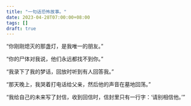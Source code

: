 ```yaml
---
title: "一句话恐怖故事。"
date: 2023-04-28T07:00:00+08:00
tags: []
draft: true
---
```


“你刚刚熄灭的那盏灯，是我唯一的朋友。”

“你的尸体对我说，他们永远都找不到你。”

“我录下了我的梦话，回放时听到有人回答我。”

“那天晚上，我哭着打电话给父亲，然后他的声音在墓地回荡。”

“我给自己的未来写了封信，收到回信时，信封里只有一行字：‘请别相信他。’”